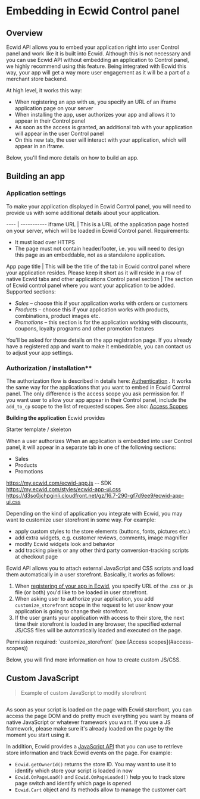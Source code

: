 # Embedding in Ecwid Control panel

## Overview

Ecwid API allows you to embed your application right into user Control panel and work like it is built into Ecwid. Although this is not necessary and you can use Ecwid API without embedding an application to Control panel, we highly recommend using this feature. Being integrated with Ecwid this way, your app will get a way more user engagement as it will be a part of a merchant store backend.

At high level, it works this way:
- When registering an app with us, you specify an URL of an iframe application page on your server
- When installing the app, user authorizes your app and allows it to appear in their Control panel
- As soon as the access is granted, an additional tab with your application will appear in the user Control panel
- On this new tab, the user will interact with your application, which will appear in an iframe. 

Below, you'll find more details on how to build an app.

## Building an app

### Application settings
To make your application displayed in Ecwid Control panel, you will need to provide us with some additional details about your application.

---- | -----------
iframe URL | This is a URL of the application page hosted on your server, which will be loaded in Ecwid Control panel. Requirements: <ul><li>It must load over HTTPS</li> <li>The page must not contain header/footer, i.e. you will need to design this page as an embeddable, not as a standalone application.</li></ul>
App page title | This will be the title of the tab in Ecwid control panel where your application resides. Please keep it short as it will reside in a row of native Ecwid tabs and other applications 
Control panel section | The section of Ecwid control panel where you want your application to be added. Supported sections: <ul><li>*Sales* – choose this if your application works with orders or customers</li> <li>*Products* – choose this if your application works with products, combinations, product images etc. </li> <li>*Promotions* – this section is for the application working with discounts, coupons, loyalty programs and other promotion features</li></ul>

You'll be asked for those details on the app registration page. If you already have a registered app and want to make it embeddable, you can contact us to adjust your app settings.

### Authorization / installation**
The authorization flow is described in details here: [Authentication](#Authentication) . It works the same way for the applications that you want to embed in Ecwid Control panel. The only difference is the access scope you ask permission for. If you want user to allow your app appear in their Control panel, include the `add_to_cp` scope to the list of requested scopes. See also: [Access Scopes](#Access_scopes)

**Building the application**
Ecwid provides 



Starter template / skeleton 




When a user authorizes 
When an application is embedded into user Control panel, it will appear in a separate tab in one of the following sections:
- Sales
- Products
- Promotions


https://my.ecwid.com/ecwid-app.js -- SDK
https://my.ecwid.com/styles/ecwid-app-ui.css
https://d3so0jchpginli.cloudfront.net/gz/16.7-290-gf7d9ee9/ecwid-app-ui.css

Depending on the kind of application you integrate with Ecwid, you may want to customize user storefront in some way. For example:

* apply custom styles to the store elements (buttons, fonts, pictures etc.)
* add extra widgets, e.g. customer reviews, comments, image magnifier
* modify Ecwid widgets look and behavior
* add tracking pixels or any other third party conversion-tracking scripts at checkout page

Ecwid API allows you to attach external JavaScript and CSS scripts and load them automatically in a user storefront. Basically, it works as follows:

1. When [registering of your app in Ecwid](#register-your-app-in-ecwid), you specify URL of the .css or .js file (or both) you'd like to be loaded in user storefront. 
2. When asking user to authorize your application, you add `customize_storefront` scope in the request to let user know your application is going to change their storefront. 
3. If the user grants your application with access to their store, the next time their storefront is loaded in any browser, the specified external JS/CSS files will be automatically loaded and executed on the page. 

<aside class="notice">
Permission required: `customize_storefront` (see [Access scopes](#access-scopes))
</aside>

Below, you will find more information on how to create custom JS/CSS.

## Custom JavaScript

> Example of custom JavaScript to modify storefront

```js

```

As soon as your script is loaded on the page with Ecwid storefront, you can access the page DOM and do pretty much everything you want by means of native JavaScript or whatever framework you want. If you use a JS framework, please make sure it's already loaded on the page by the moment you start using it. 

In addition, Ecwid provides a [JavaScript API](http://kb.ecwid.com/w/page/41188517/JavaScript%20API) that you can use to retrieve store information and track Ecwid events on the page. For example:

* `Ecwid.getOwnerId()` returns the store ID. You may want to use it to identify which store your script is loaded in now
* `Ecwid.OnPageLoad()` and `Ecwid.OnPageLoaded()` help you to track store page switch and identify which page is opened
* `Ecwid.Cart` object and its methods allow to manage the customer cart
